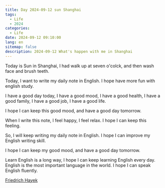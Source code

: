 ```yaml
---
title: Day 2024-09-12 sun Shanghai
tags:
  - Life
  - 2024
categories:
  - Life
date: 2024-09-12 09:10:00
lang: en
sitemap: false
description: 2024-09-12 What's happen with me in Shanghai
---
```

Today is Sun in Shanghai, I had walk up at seven o'colck, and then wash face and brush teeth.

Today, I want to write my daily note in English. I hope have more fun with english study.

I have a good day today, I have a good mood, I have a good health, I have a good family, I have a good job, I have a good life.

I hope I can keep this good mood, and have a good day tomorrow. 

When I write this note, I feel happy, I feel relax. I hope I can keep this feeling.

So, I will keep writing my daily note in English. I hope I can improve my English writing skill.

I hope I can keep my good mood, and have a good day tomorrow.

Learn English is a long way, I hope I can keep learning English every day. English is the most important language in the world. I hope I can speak English fluently.

[Friedrich Hayek](https://en.wikipedia.org/wiki/Friedrich_Hayek)